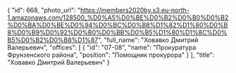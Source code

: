 {
    "id": 668,
    "photo_url": "https://members2020by.s3.eu-north-1.amazonaws.com/128500_%D0%A5%D0%BE%D0%B2%D0%B0%D0%B2%D0%BA%D0%BE%D0%94%D0%BC%D0%B8%D1%82%D1%80%D0%B8%D0%B9%D0%92%D0%B0%D0%BB%D0%B5%D1%80%D1%8C%D0%B5%D0%B2%D0%B8%D1%87",
    "full_name": "Ховавко Дмитрий Валерьевич",
    "offices": [
        {
            "id": "07-08",
            "name": "Прокуратура Фрунзенского района",
            "position": "Помощник прокурора"
        }
    ],
    "title": "Ховавко Дмитрий Валерьевич"
}